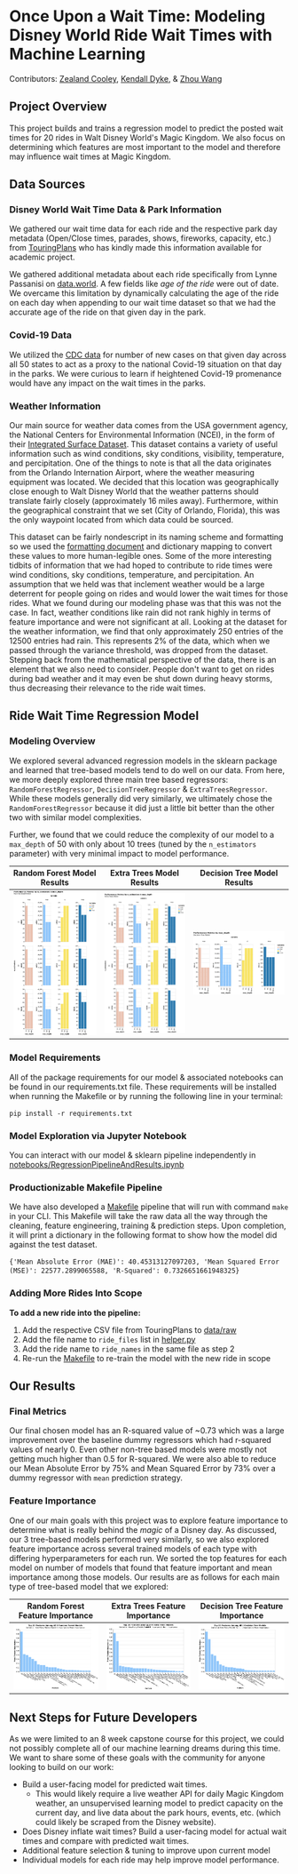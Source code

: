 # Once Upon a Wait Time: Modeling Disney World Ride Wait Times with Machine Learning

Contributors: [Zealand Cooley](https://github.com/zealandcooley2), [Kendall Dyke](https://github.com/kendalldyke14), & [Zhou Wang](https://github.com/ZhouWangUMich)

## Project Overview

This project builds and trains a regression model to predict the posted wait times for 20 rides in Walt Disney World's Magic Kingdom. We also focus on determining which features are most important to the model and therefore may influence wait times at Magic Kingdom.

## Data Sources

### Disney World Wait Time Data & Park Information

We gathered our wait time data for each ride and the respective park day metadata (Open/Close times, parades, shows, fireworks, capacity, etc.) from [TouringPlans](https://touringplans.com/walt-disney-world/crowd-calendar#DataSets) who has kindly made this information available for academic project.

We gathered additional metadata about each ride specifically from Lynne Passanisi on [data.world](https://data.world/lynne588/walt-disney-world-ride-data). A few fields like *age of the ride* were out of date. We overcame this limitation by dynamically calculating the age of the ride on each day when appending to our wait time dataset so that we had the accurate age of the ride on that given day in the park.

### Covid-19 Data

We utilized the [CDC data](https://data.cdc.gov/Case-Surveillance/United-States-COVID-19-Cases-and-Deaths-by-State-o/9mfq-cb36/data) for number of new cases on that given day across all 50 states to act as a proxy to the national Covid-19 situation on that day in the parks. We were curious to learn if heightened Covid-19 promenance would have any impact on the wait times in the parks.

### Weather Information
Our main source for weather data comes from the USA government agency, the National Centers for Environmental Information (NCEI), in the form of their [Integrated Surface Dataset](https://www.ncei.noaa.gov/access/search/data-search/global-hourly?bbox=28.675,-81.514,28.401,-81.240). This dataset contains a variety of useful information such as wind conditions, sky conditions, visibility, temperature, and percipitation. One of the things to note is that all the data originates from the Orlando Internation Airport, where the weather measuring equipment was located. We decided that this location was geographically close enough to Walt Disney World that the weather patterns should translate fairly closely (approximately 16 miles away). Furthermore, within the geographical constraint that we set (City of Orlando, Florida), this was the only waypoint located from which data could be sourced.

This dataset can be fairly nondescript in its naming scheme and formatting so we used the [formatting document](https://www.ncei.noaa.gov/data/global-hourly/doc/isd-format-document.pdf) and dictionary mapping to convert these values to more human-legible ones. Some of the more interesting tidbits of information that we had hoped to contribute to ride times were wind conditions, sky conditions, temperature, and percipitation. An assumption that we held was that inclement weather would be a large deterrent for people going on rides and would lower the wait times for those rides. What we found during our modeling phase was that this was not the case. In fact, weather conditions like rain did not rank highly in terms of feature importance and were not significant at all. Looking at the dataset for the weather information, we find that only approximately 250 entries of the 12500 entries had rain. This represents 2% of the data, which when we passed through the variance threshold, was dropped from the dataset. Stepping back from the mathematical perspective of the data, there is an element that we also need to consider. People don't want to get on rides during bad weather and it may even be shut down during heavy storms, thus decreasing their relevance to the ride wait times.


## Ride Wait Time Regression Model

### Modeling Overview

We explored several advanced regression models in the sklearn package and learned that tree-based models tend to do well on our data. From here, we more deeply explored three main tree based regressors: ```RandomForestRegressor```, ```DecisionTreeRegressor``` & ```ExtraTreesRegressor```. While these models generally did very similarly, we ultimately chose the ```RandomForestRegressor``` because it did just a little bit better than the other two with similar model complexities. 

Further, we found that we could reduce the complexity of our model to a ```max_depth``` of 50 with only about 10 trees (tuned by the ```n_estimators``` parameter) with very minimal impact to model performance.

| Random Forest Model Results  | Extra Trees Model Results | Decision Tree Model Results
:-------------------------:|:-------------------------:|:-------------------------:
![](reports/figures/GridSearchRandomForest.png) | ![](reports/figures/GridSearchExtraTrees.png)|![](reports/figures/GridSearchDecisionTree.png)

### Model Requirements

All of the package requirements for our model & associated notebooks can be found in our requirements.txt file. These requirements will be installed when running the Makefile or by running the following line in your terminal:
```
pip install -r requirements.txt
```

### Model Exploration via Jupyter Notebook

You can interact with our model & sklearn pipeline independently in [notebooks/RegressionPipelineAndResults.ipynb](https://github.com/DisneyWorldWaitTimes/WaitTimeExplorationAndPrediction/blob/main/notebooks/RegressionPipelineAndResults.ipynb)

### Productionizable Makefile Pipeline

We have also developed a [Makefile](https://github.com/DisneyWorldWaitTimes/WaitTimeExplorationAndPrediction/blob/main/Makefile) pipeline that will run with command ```make``` in your CLI. This Makefile will take the raw data all the way through the cleaning, feature engineering, training & prediction steps. Upon completion, it will print a dictionary in the following format to show how the model did against the test dataset.

```
{'Mean Absolute Error (MAE)': 40.45313127097203, 'Mean Squared Error (MSE)': 22577.2899065588, 'R-Squared': 0.7326651661948325}
```
### Adding More Rides Into Scope

**To add a new ride into the pipeline:** 
1. Add the respective CSV file from TouringPlans to [data/raw](https://github.com/DisneyWorldWaitTimes/WaitTimeExplorationAndPrediction/tree/main/data/raw)
2. Add the file name to ```ride_files``` list in [helper.py](https://github.com/DisneyWorldWaitTimes/WaitTimeExplorationAndPrediction/blob/main/src/data/helper.py)
3. Add the ride name to ```ride_names``` in the same file as step 2
4. Re-run the [Makefile](https://github.com/DisneyWorldWaitTimes/WaitTimeExplorationAndPrediction/blob/main/Makefile) to re-train the model with the new ride in scope

## Our Results

### Final Metrics
Our final chosen model has an R-squared value of ~0.73 which was a large improvement over the baseline dummy regressors which had r-squared values of nearly 0. Even other non-tree based models were mostly not getting much higher than 0.5 for R-squared. We were also able to reduce our Mean Absolute Error by 75% and Mean Squared Error by 73% over a dummy regressor with ```mean``` prediction strategy.

### Feature Importance

One of our main goals with this project was to explore feature importance to determine what is really behind the *magic* of a Disney day. As discussed, our 3 tree-based models performed very similarly, so we also explored feature importance across several trained models of each type with differing hyperparameters for each run. We sorted the top features for each model on number of models that found that feature important and mean importance among those models. Our results are as follows for each main type of tree-based model that we explored:

| Random Forest Feature Importance  | Extra Trees Feature Importance  | Decision Tree Feature Importance 
:-------------------------:|:-------------------------:|:-------------------------:
![](reports/figures/GridSearchRFFeatureImportance.png) | ![](reports/figures/GridSearchETFeatureImportance.png) |![](reports/figures/GridSearchDTFeatureImportance.png)


## Next Steps for Future Developers

As we were limited to an 8 week capstone course for this project, we could not possibly complete all of our machine learning dreams during this time. We want to share some of these goals with the community for anyone looking to build on our work:

* Build a user-facing model for predicted wait times.
  * This would likely require a live weather API for daily Magic Kingdom weather, an unsupervised learning model to predict capacity on the current day, and live data about the park hours, events, etc. (which could likely be scraped from the Disney website).
* Does Disney inflate wait times? Build a user-facing model for actual wait times and compare with predicted wait times.
* Additional feature selection & tuning to improve upon current model 
* Individual models for each ride may help improve model performance.
